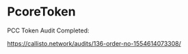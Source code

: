 # PcoreToken
PCC Token Audit Completed:

https://callisto.network/audits/136-order-no-1554614073308/
